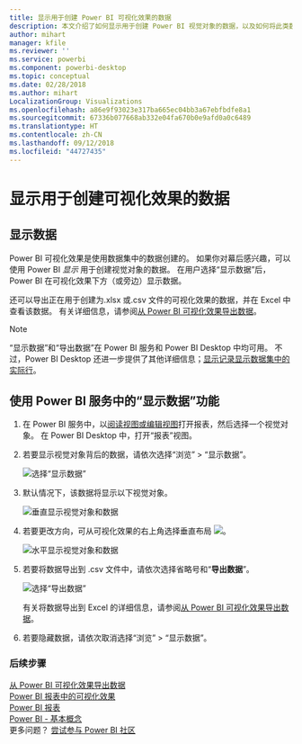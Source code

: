 ```yaml
---
title: 显示用于创建 Power BI 可视化效果的数据
description: 本文介绍了如何显示用于创建 Power BI 视觉对象的数据，以及如何将此类数据导出到 .csv 文件中。
author: mihart
manager: kfile
ms.reviewer: ''
ms.service: powerbi
ms.component: powerbi-desktop
ms.topic: conceptual
ms.date: 02/28/2018
ms.author: mihart
LocalizationGroup: Visualizations
ms.openlocfilehash: a86e9f93023e317ba665ec04bb3a67ebfbdfe8a1
ms.sourcegitcommit: 67336b077668ab332e04fa670b0e9afd0a0c6489
ms.translationtype: HT
ms.contentlocale: zh-CN
ms.lasthandoff: 09/12/2018
ms.locfileid: "44727435"
---
```

# <a name="show-the-data-that-was-used-to-create-the-visualization"></a>显示用于创建可视化效果的数据
## <a name="show-data"></a>显示数据
Power BI 可视化效果是使用数据集中的数据创建的。 如果你对幕后感兴趣，可以使用 Power BI *显示* 用于创建视觉对象的数据。 在用户选择“显示数据”后，Power BI 在可视化效果下方（或旁边）显示数据。

还可以导出正在用于创建为.xlsx 或.csv 文件的可视化效果的数据，并在 Excel 中查看该数据。 有关详细信息，请参阅[从 Power BI 可视化效果导出数据](power-bi-visualization-export-data.md)。

> [!NOTE]
> “显示数据”和“导出数据”在 Power BI 服务和 Power BI Desktop 中均可用。 不过，Power BI Desktop 还进一步提供了其他详细信息；[显示记录显示数据集中的实际行](desktop-see-data-see-records.md)。
> 
> 

## <a name="using-show-data-in-power-bi-service"></a>使用 Power BI 服务中的“显示数据”功能
1. 在 Power BI 服务中，以[阅读视图或编辑视图](service-reading-view-and-editing-view.md)打开报表，然后选择一个视觉对象。  在 Power BI Desktop 中，打开“报表”视图。
2. 若要显示视觉对象背后的数据，请依次选择“浏览” > “显示数据”。
   
   ![选择“显示数据”](media/service-reports-show-data/power-bi-show-data.png)
3. 默认情况下，该数据将显示以下视觉对象。
   
   ![垂直显示视觉对象和数据](media/service-reports-show-data/power-bi-explore-show-data.png)
4. 若要更改方向，可从可视化效果的右上角选择垂直布局 ![](media/service-reports-show-data/power-bi-vertical-icon-new.png)。
   
   ![水平显示视觉对象和数据](media/service-reports-show-data/power-bi-explore-show-data2.png)
5. 若要将数据导出到 .csv 文件中，请依次选择省略号和“**导出数据**”。
   
    ![选择“导出数据”](media/service-reports-show-data/power-bi-export-data-new.png)
   
    有关将数据导出到 Excel 的详细信息，请参阅[从 Power BI 可视化效果导出数据](power-bi-visualization-export-data.md)。
6. 若要隐藏数据，请依次取消选择“浏览” > “显示数据”。

### <a name="next-steps"></a>后续步骤
[从 Power BI 可视化效果导出数据](power-bi-visualization-export-data.md)    
[Power BI 报表中的可视化效果](visuals/power-bi-report-visualizations.md)    
[Power BI 报表](service-reports.md)    
[Power BI - 基本概念](service-basic-concepts.md)    
更多问题？ [尝试参与 Power BI 社区](http://community.powerbi.com/)

